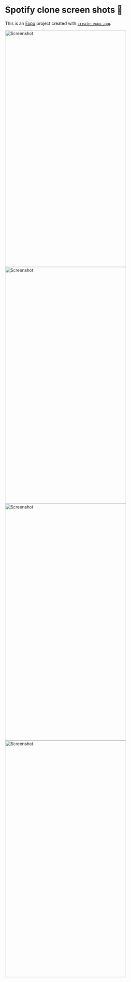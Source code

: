 # Spotify clone screen shots 👋

This is an [Expo](https://expo.dev) project created with [`create-expo-app`](https://www.npmjs.com/package/create-expo-app).

<img src="https://github.com/user-attachments/assets/5cba974b-dc6b-4062-83ed-229a4fb67b61" alt="Screenshot" width="400" height="780">
<img src="https://github.com/user-attachments/assets/ecc2cd8d-81dd-438a-8b83-8ffbced31c7d" alt="Screenshot" width="400" height="780">
<img src="https://github.com/user-attachments/assets/8dbb1283-e56f-481d-8142-c9bc4a887d5f" alt="Screenshot" width="400" height="780">
<img src="https://github.com/user-attachments/assets/73a9e0e8-5dfc-4b46-993e-44ec89a790f1" alt="Screenshot" width="400" height="780">
